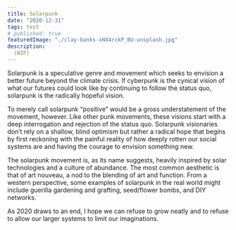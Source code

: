 ```yaml
---
title: Solarpunk
date: "2020-12-31"
tags: test
# published: true
featuredImage: "./clay-banks-xNX4rckP_BU-unsplash.jpg"
description:
  (WIP)
---
```


<!-- # INTRO -->

Solarpunk is a speculative genre and movement which seeks to envision a better future beyond the climate crisis. If cyberpunk is the cynical vision of what our futures could look like by continuing to follow the status quo, solarpunk is the radically hopeful vision.

To merely call solarpunk “positive” would be a gross understatement of the movement, however. Like other punk movements, these visions start with a deep interrogation and rejection of the status quo.  Solarpunk visionaries don’t rely on a shallow, blind optimism but rather a radical hope that begins by first reckoning with the painful reality of how deeply rotten our social systems are and having the courage to envision something new.

The solarpunk movement is, as its name suggests, heavily inspired by solar technologies and a culture of abundance. The most common aesthetic is that of art nouveau, a nod to the blending of art and function. From a western perspective, some examples of solarpunk in the real world might include guerilla gardening and grafting, seed/flower bombs, and DIY networks.



<!-- # CLOSING -->

As 2020 draws to an end, I hope we can refuse to grow neatly and to refuse to allow our larger systems to limit our imaginations.
